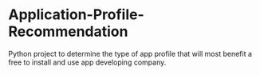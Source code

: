 # Application-Profile-Recommendation
Python project to determine the type of app profile that will most benefit a free to install and use app developing company.
